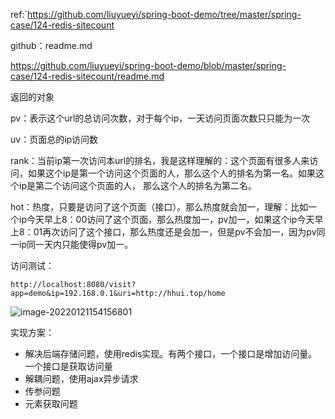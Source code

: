 ref:`https://github.com/liuyueyi/spring-boot-demo/tree/master/spring-case/124-redis-sitecount

github：readme.md

https://github.com/liuyueyi/spring-boot-demo/blob/master/spring-case/124-redis-sitecount/readme.md

返回的对象

pv：表示这个url的总访问次数，对于每个ip，一天访问页面次数只只能为一次



uv：页面总的ip访问数



rank：当前ip第一次访问本url的排名，我是这样理解的：这个页面有很多人来访问，如果这个ip是第一个访问这个页面的人，那么这个人的排名为第一名。如果这个ip是第二个访问这个页面的人， 那么这个人的排名为第二名。



hot：热度，只要是访问了这个页面（接口）。那么热度就会加一，理解：比如一个ip今天早上8：00访问了这个页面，那么热度加一，pv加一，如果这个ip今天早上8：01再次访问了这个接口，那么热度还是会加一，但是pv不会加一，因为pv同一ip同一天内只能使得pv加一。



访问测试：

```
http://localhost:8080/visit?app=demo&ip=192.168.0.1&uri=http://hhui.top/home
```



![image-20220121154156801](C:\Users\pzhang36\AppData\Roaming\Typora\typora-user-images\image-20220121154156801.png)



实现方案：

- 解决后端存储问题，使用redis实现。有两个接口，一个接口是增加访问量。一个接口是获取访问量
- 解耦问题，使用ajax异步请求
- 传参问题
- 元素获取问题
